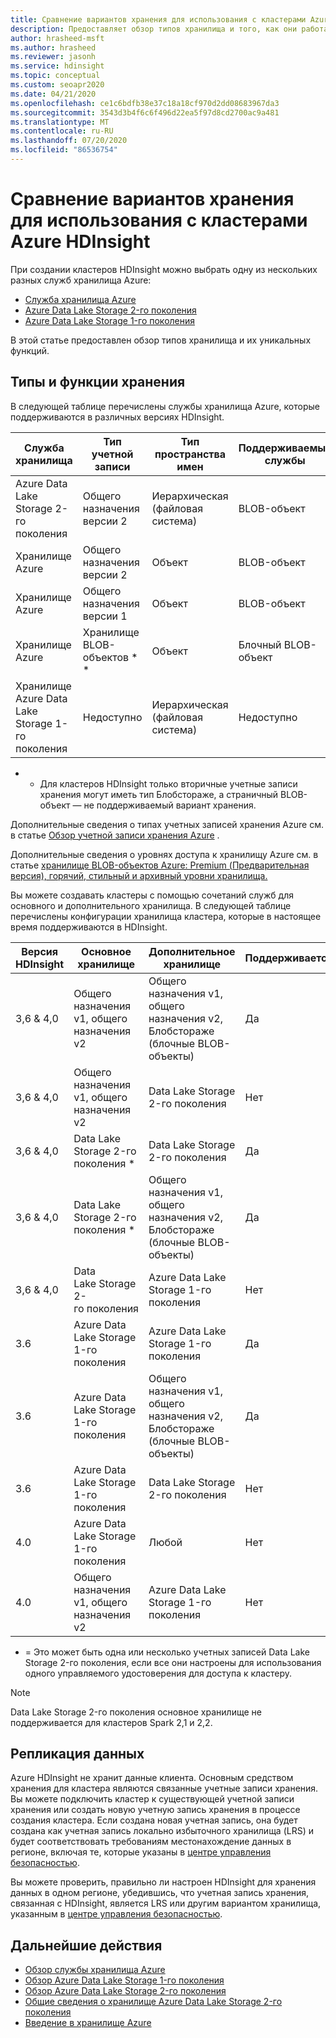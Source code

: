 ```yaml
---
title: Сравнение вариантов хранения для использования с кластерами Azure HDInsight
description: Предоставляет обзор типов хранилища и того, как они работают с Azure HDInsight.
author: hrasheed-msft
ms.author: hrasheed
ms.reviewer: jasonh
ms.service: hdinsight
ms.topic: conceptual
ms.custom: seoapr2020
ms.date: 04/21/2020
ms.openlocfilehash: ce1c6bdfb38e37c18a18cf970d2dd08683967da3
ms.sourcegitcommit: 3543d3b4f6c6f496d22ea5f97d8cd2700ac9a481
ms.translationtype: MT
ms.contentlocale: ru-RU
ms.lasthandoff: 07/20/2020
ms.locfileid: "86536754"
---
```

# <a name="compare-storage-options-for-use-with-azure-hdinsight-clusters"></a>Сравнение вариантов хранения для использования с кластерами Azure HDInsight

При создании кластеров HDInsight можно выбрать одну из нескольких разных служб хранилища Azure:

* [Служба хранилища Azure](./overview-azure-storage.md)
* [Azure Data Lake Storage 2-го поколения](./overview-data-lake-storage-gen2.md)
* [Azure Data Lake Storage 1-го поколения](./overview-data-lake-storage-gen1.md)

В этой статье предоставлен обзор типов хранилища и их уникальных функций.

## <a name="storage-types-and-features"></a>Типы и функции хранения

В следующей таблице перечислены службы хранилища Azure, которые поддерживаются в различных версиях HDInsight.

| Служба хранилища | Тип учетной записи | Тип пространства имен | Поддерживаемые службы | Поддерживаемые уровни производительности | Поддерживаемые уровни доступа | Версия HDInsight | Тип кластера |
|---|---|---|---|---|---|---|---|
|Azure Data Lake Storage 2-го поколения| Общего назначения версии 2 | Иерархическая (файловая система) | BLOB-объект | Standard | Горячий, холодный или архивный | 3.6+ | Все, кроме Spark 2,1 и 2,2|
|Хранилище Azure| Общего назначения версии 2 | Объект | BLOB-объект | Standard | Горячий, холодный или архивный | 3.6+ | Все |
|Хранилище Azure| Общего назначения версии 1 | Объект | BLOB-объект | Standard | Недоступно | All | All |
|Хранилище Azure| Хранилище BLOB-объектов * * | Объект | Блочный BLOB-объект | Standard | Горячий, холодный или архивный | All | All |
|Хранилище Azure Data Lake Storage 1-го поколения| Недоступно | Иерархическая (файловая система) | Недоступно | Недоступно | Недоступно | только 3,6 | Все, кроме HBase |

* * Для кластеров HDInsight только вторичные учетные записи хранения могут иметь тип Блобстораже, а страничный BLOB-объект — не поддерживаемый вариант хранения.

Дополнительные сведения о типах учетных записей хранения Azure см. в статье [Обзор учетной записи хранения Azure](../storage/common/storage-account-overview.md) .

Дополнительные сведения о уровнях доступа к хранилищу Azure см. в статье [хранилище BLOB-объектов Azure: Premium (Предварительная версия), горячий, стильный и архивный уровни хранилища.](../storage/blobs/storage-blob-storage-tiers.md)

Вы можете создавать кластеры с помощью сочетаний служб для основного и дополнительного хранилища. В следующей таблице перечислены конфигурации хранилища кластера, которые в настоящее время поддерживаются в HDInsight.

| Версия HDInsight | Основное хранилище | Дополнительное хранилище | Поддерживается |
|---|---|---|---|
| 3,6 & 4,0 | Общего назначения v1, общего назначения v2 | Общего назначения v1, общего назначения v2, Блобстораже (блочные BLOB-объекты) | Да |
| 3,6 & 4,0 | Общего назначения v1, общего назначения v2 | Data Lake Storage 2-го поколения | Нет |
| 3,6 & 4,0 | Data Lake Storage 2-го поколения * | Data Lake Storage 2-го поколения | Да |
| 3,6 & 4,0 | Data Lake Storage 2-го поколения * | Общего назначения v1, общего назначения v2, Блобстораже (блочные BLOB-объекты) | Да |
| 3,6 & 4,0 | Data Lake Storage 2-го поколения | Azure Data Lake Storage 1-го поколения | Нет |
| 3.6 | Azure Data Lake Storage 1-го поколения | Azure Data Lake Storage 1-го поколения | Да |
| 3.6 | Azure Data Lake Storage 1-го поколения | Общего назначения v1, общего назначения v2, Блобстораже (блочные BLOB-объекты) | Да |
| 3.6 | Azure Data Lake Storage 1-го поколения | Data Lake Storage 2-го поколения | Нет |
| 4.0 | Azure Data Lake Storage 1-го поколения | Любой | Нет |
| 4.0 | Общего назначения v1, общего назначения v2 | Azure Data Lake Storage 1-го поколения | Нет |

* = Это может быть одна или несколько учетных записей Data Lake Storage 2-го поколения, если все они настроены для использования одного управляемого удостоверения для доступа к кластеру.

> [!NOTE]
> Data Lake Storage 2-го поколения основное хранилище не поддерживается для кластеров Spark 2,1 и 2,2.

## <a name="data-replication"></a>Репликация данных

Azure HDInsight не хранит данные клиента. Основным средством хранения для кластера являются связанные учетные записи хранения. Вы можете подключить кластер к существующей учетной записи хранения или создать новую учетную запись хранения в процессе создания кластера. Если создана новая учетная запись, она будет создана как учетная запись локально избыточного хранилища (LRS) и будет соответствовать требованиям местонахождение данных в регионе, включая те, которые указаны в [центре управления безопасностью](https://azuredatacentermap.azurewebsites.net).

Вы можете проверить, правильно ли настроен HDInsight для хранения данных в одном регионе, убедившись, что учетная запись хранения, связанная с HDInsight, является LRS или другим вариантом хранилища, указанным в [центре управления безопасностью](https://azuredatacentermap.azurewebsites.net).
 
## <a name="next-steps"></a>Дальнейшие действия

* [Обзор службы хранилища Azure](./overview-azure-storage.md)
* [Обзор Azure Data Lake Storage 1-го поколения](./overview-data-lake-storage-gen1.md)
* [Обзор Azure Data Lake Storage 2-го поколения](./overview-data-lake-storage-gen2.md)
* [Общие сведения о хранилище Azure Data Lake Storage 2-го поколения](../storage/blobs/data-lake-storage-introduction.md)
* [Введение в хранилище Azure](../storage/common/storage-introduction.md)
